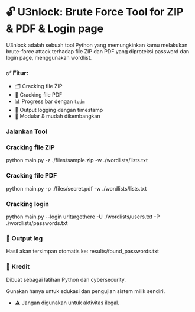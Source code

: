 # 🔓 U3nlock: Brute Force Tool for ZIP & PDF & Login page

U3nlock adalah sebuah tool Python yang memungkinkan kamu melakukan brute-force attack terhadap file ZIP dan PDF yang diproteksi password dan login page, menggunakan wordlist.

### ✅ Fitur:

- 🗂️ Cracking file ZIP
- 📄 Cracking file PDF
- 📊 Progress bar dengan `tqdm`
- 📝 Output logging dengan timestamp
- 🧩 Modular & mudah dikembangkan

### Jalankan Tool

### Cracking file ZIP
python main.py -z ./files/sample.zip -w ./wordlists/lists.txt

### Cracking file PDF

python main.py -p ./files/secret.pdf -w ./wordlists/lists.txt

### Cracking login

python main.py --login urltargethere -U ./wordlists/users.txt -P ./wordlists/passwords.txt

### 📁 Output log

Hasil akan tersimpan otomatis ke:
results/found_passwords.txt

### 🧠 Kredit 
Dibuat sebagai latihan Python dan cybersecurity.

Gunakan hanya untuk edukasi dan pengujian sistem milik sendiri.
- ⚠️ Jangan digunakan untuk aktivitas ilegal.
